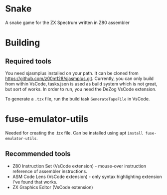 # Snake
A snake game for the ZX Spectrum written in Z80 assembler

# Building

## Required tools

You need sjasmplus installed on your path. It can be cloned from
https://github.com/z00m128/sjasmplus.git. Currently, you can only
build from within VsCode, tasks.json is used as build system which
is not great, but sort of works. In order to run, you need the
DeZog VsCode extension.

To generate a `.tzx` file, run the build task `GenerateTapeFile` in VsCode.

# fuse-emulator-utils



Needed for creating the .tzx file. Can be installed using apt `install fuse-emulator-utils`.

## Recommended tools

- Z80 Instruction Set (VsCode extension) - mouse-over instruction reference of assembler instructions.
- ASM Code Lens (VsCode extension) - only syntax highlighting extension I've found that works.
- ZX Graphics Editor (VsCode extension)

